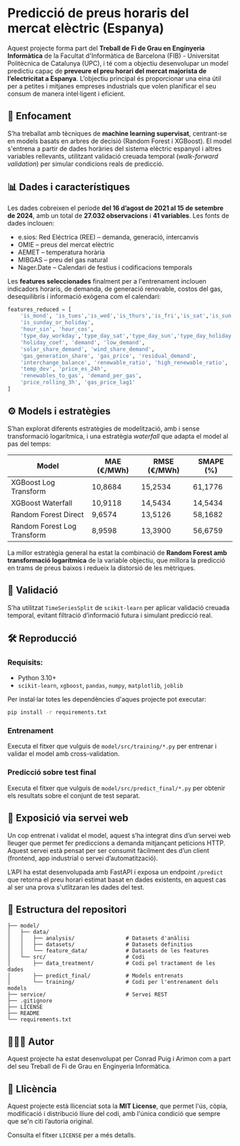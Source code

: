 
# Predicció de preus horaris del mercat elèctric (Espanya)

Aquest projecte forma part del **Treball de Fi de Grau en Enginyeria Informàtica** de la Facultat d'Informàtica de Barcelona (FIB) - Universitat Politècnica de Catalunya (UPC), i té com a objectiu desenvolupar un model predictiu capaç de **preveure el preu horari del mercat majorista de l’electricitat a Espanya**. L’objectiu principal és proporcionar una eina útil per a petites i mitjanes empreses industrials que volen planificar el seu consum de manera intel·ligent i eficient.

## 🧠 Enfocament

S’ha treballat amb tècniques de **machine learning supervisat**, centrant-se en models basats en arbres de decisió (Random Forest i XGBoost). El model s'entrena a partir de dades horàries del sistema elèctric espanyol i altres variables rellevants, utilitzant validació creuada temporal (*walk-forward validation*) per simular condicions reals de predicció.

## 📊 Dades i característiques

Les dades cobreixen el període **del 16 d’agost de 2021 al 15 de setembre de 2024**, amb un total de **27.032 observacions** i **41 variables**. Les fonts de dades inclouen:

- e.sios: Red Eléctrica (REE) – demanda, generació, intercanvis
- OMIE – preus del mercat elèctric
- AEMET – temperatura horària
- MIBGAS – preu del gas natural
- Nager.Date – Calendari de festius i codificacions temporals

Les **features seleccionades** finalment per a l'entrenament inclouen indicadors horaris, de demanda, de generació renovable, costos del gas, desequilibris i informació exògena com el calendari:

```python
features_reduced = [
    'is_mond', 'is_tues','is_wed','is_thurs','is_fri','is_sat','is_sun',
    'is_sunday_or_holiday',
    'hour_sin', 'hour_cos',
    'type_day_workday','type_day_sat','type_day_sun','type_day_holiday',
    'holiday_coef', 'demand', 'low_demand',
    'solar_share_demand', 'wind_share_demand',
    'gas_generation_share', 'gas_price', 'residual_demand',
    'interchange_balance', 'renewable_ratio', 'high_renewable_ratio',
    'temp_dev', 'price_es_24h',
    'renewables_to_gas', 'demand_per_gas',
    'price_rolling_3h', 'gas_price_lag1'
]
```

## ⚙️ Models i estratègies

S’han explorat diferents estratègies de modelització, amb i sense transformació logarítmica, i una estratègia *waterfall* que adapta el model al pas del temps:

|Model                      |	MAE (€/MWh) |	RMSE (€/MWh)	| SMAPE (%) |
|---------------------------|-------------|---------------|-----------|
|XGBoost Log Transform      |	10,8684     |	15,2534       |	61,1776   |
|XGBoost Waterfall          |	10,9118     |	14,5434       |	14,5434   |
|Random Forest Direct       |	9,6574      |	13,5126       |	58,1682   |
|Random Forest Log Transform|	8,9598      |	13,3900       |	56,6759   |

La millor estratègia general ha estat la combinació de **Random Forest amb transformació logarítmica** de la variable objectiu, que millora la predicció en trams de preus baixos i redueix la distorsió de les mètriques.

## 🧪 Validació
S’ha utilitzat `TimeSeriesSplit` de `scikit-learn` per aplicar validació creuada temporal, evitant filtració d’informació futura i simulant predicció real.

## 🛠️ Reproducció

### Requisits:
- Python 3.10+
- `scikit-learn`, `xgboost`, `pandas`, `numpy`, `matplotlib`, `joblib`

Per instal·lar totes les dependències d'aques projecte pot executar:

```bash
pip install -r requirements.txt
```

### Entrenament

Executa el fitxer que vulguis de `model/src/training/*.py` per entrenar i validar el model amb cross-validation.

### Predicció sobre test final

Executa el fitxer que vulguis de `model/src/predict_final/*.py` per obtenir els resultats sobre el conjunt de test separat.

## 🔌 Exposició via servei web

Un cop entrenat i validat el model, aquest s’ha integrat dins d’un servei web lleuger que permet fer prediccions a demanda mitjançant peticions HTTP. Aquest servei està pensat per ser consumit fàcilment des d’un client (frontend, app industrial o servei d’automatització).

L’API ha estat desenvolupada amb FastAPI i exposa un endpoint `/predict` que retorna el preu horari estimat basat en dades existents, en aquest cas al ser una prova s'utlitzaran les dades del test.

## 📁 Estructura del repositori


````
├── model/
│   ├── data/
│   │   ├── analysis/                # Datasets d'anàlisi
│   │   ├── datasets/                # Datasets definitius 
│   │   └── feature_data/            # Datasets de les features
│   └── src/                         # Codi
│       ├── data_treatment/          # Codi pel tractament de les dades
│       ├── predict_final/           # Models entrenats
│       └── training/                # Codi per l'entrenament dels models
├── service/                         # Servei REST
├── .gitignore
├── LICENSE
├── README
└── requirements.txt
````

## 🧑🏼‍💻 Autor

Aquest projecte ha estat desenvolupat per Conrad Puig i Arimon com a part del seu Treball de Fi de Grau en Enginyeria Informàtica.

## 📄 Llicència

Aquest projecte està llicenciat sota la **MIT License**, que permet l'ús, còpia, modificació i distribució lliure del codi, amb l'única condició que sempre que se'n citi l’autoria original.

Consulta el fitxer `LICENSE` per a més detalls.
